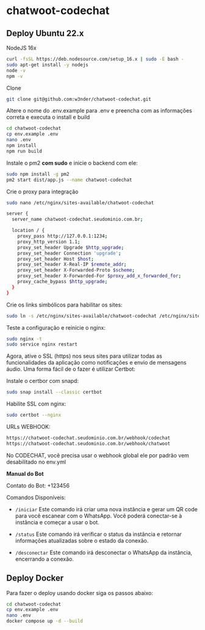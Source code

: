 # chatwoot-codechat

## Deploy Ubuntu 22.x

NodeJS 16x

```bash
curl -fsSL https://deb.nodesource.com/setup_16.x | sudo -E bash -
sudo apt-get install -y nodejs
node -v
npm -v
```

Clone

```bash
git clone git@github.com:w3nder/chatwoot-codechat.git
```

Altere o nome do .env.example para .env e preencha com as informações correta e executa o install e build

```bash
cd chatwoot-codechat
cp env.example .env
nano .env
npm install
npm run build
```

Instale o pm2 **com sudo** e inicie o backend com ele:

```bash
sudo npm install -g pm2
pm2 start dist/app.js --name chatwoot-codechat
```

Crie o proxy para integração

```bash
sudo nano /etc/nginx/sites-available/chatwoot-codechat
```

```bash
server {
  server_name chatwoot-codechat.seudominio.com.br;

  location / {
    proxy_pass http://127.0.0.1:1234;
    proxy_http_version 1.1;
    proxy_set_header Upgrade $http_upgrade;
    proxy_set_header Connection 'upgrade';
    proxy_set_header Host $host;
    proxy_set_header X-Real-IP $remote_addr;
    proxy_set_header X-Forwarded-Proto $scheme;
    proxy_set_header X-Forwarded-For $proxy_add_x_forwarded_for;
    proxy_cache_bypass $http_upgrade;
  }
}
```

Crie os links simbólicos para habilitar os sites:

```bash
sudo ln -s /etc/nginx/sites-available/chatwoot-codechat /etc/nginx/sites-enabled
```

Teste a configuração e reinicie o nginx:

```bash
sudo nginx -t
sudo service nginx restart
```

Agora, ative o SSL (https) nos seus sites para utilizar todas as funcionalidades da aplicação como notificações e envio de mensagens áudio. Uma forma fácil de o fazer é utilizar Certbot:

Instale o certbor com snapd:

```bash
sudo snap install --classic certbot
```

Habilite SSL com nginx:

```bash
sudo certbot --nginx
```

URLs WEBHOOK:

```bash
https://chatwoot-codechat.seudominio.com.br/webhook/codechat
https://chatwoot-codechat.seudominio.com.br/webhook/chatwoot
```

No CODECHAT, você precisa usar o webhook global ele por padrão vem desabilitado no env.yml

**Manual do Bot**

Contato do Bot: +123456

Comandos Disponíveis:

- `/iniciar` Este comando irá criar uma nova instância e gerar um QR code para você escanear com o WhatsApp. Você poderá conectar-se à instância e começar a usar o bot.

- `/status` Este comando irá verificar o status da instância e retornar informações atualizadas sobre o estado da conexão.

- `/desconectar` Este comando irá desconectar o WhatsApp da instância, encerrando a conexão.

## Deploy Docker

Para fazer o deploy usando docker siga os passos abaixo:

```bash
cd chatwoot-codechat
cp env.example .env
nano .env
docker compose up -d --build
```
